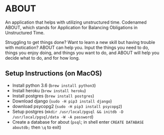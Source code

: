 # ABOUT
An application that helps with utilizing unstructured time. Codenamed ABOUT, which stands for Application for Balancing Obligations in Unstructured Time.

Struggling to get things done? Want to learn a new skill but having trouble with motication? ABOUT can help you. Input the things you need to do, things you enjoy doing, and things you want to do, and ABOUT will help you decide what to do, and for how long.

## Setup Instructions (on MacOS)
* Install python 3.6 (`brew install python3`)
* Install heroku (`brew install heroku`)
* Install postgres (`brew install postgres`)
* Download django (`sudo -H pip3 install django`)
* download psycopg2 (`sudo -H pip3 install psycopg2`)
* Setup postgres (`mkdir /usr/local/pgsql && initdb -D /usr/local/pgsql/data -W -A password`)
* Create a database for about (`psql`; in shell enter `CREATE DATABASE aboutdb;` then `\q` to exit)
